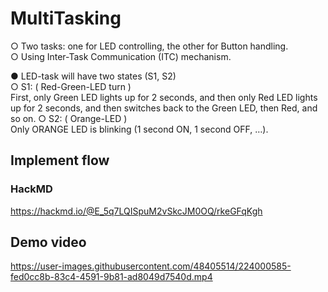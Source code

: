 # MultiTasking
○ Two tasks: one for LED controlling, the other for Button handling.  
○ Using Inter-Task Communication (ITC) mechanism.  

● LED-task will have two states (S1, S2)  
○ S1: ( Red-Green-LED turn )  
First, only Green LED lights up for 2 seconds, and then only Red LED lights up for 2 seconds, and then switches back to the Green LED, then Red, and so on.
○ S2: ( Orange-LED )  
Only ORANGE LED is blinking (1 second ON, 1 second OFF, …).  

## Implement flow

### HackMD  
https://hackmd.io/@E_5q7LQISpuM2vSkcJM0OQ/rkeGFqKgh

## Demo video
https://user-images.githubusercontent.com/48405514/224000585-fed0cc8b-83c4-4591-9b81-ad8049d7540d.mp4


